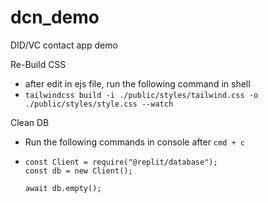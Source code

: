 # dcn_demo
DID/VC contact app demo

Re-Build CSS
* after edit in ejs file, run the following command in shell
* ```tailwindcss build -i ./public/styles/tailwind.css -o ./public/styles/style.css --watch```

Clean DB
* Run the following commands in console after `cmd + c` 
* ```
  const Client = require("@replit/database");
  const db = new Client();

  await db.empty();
  ```